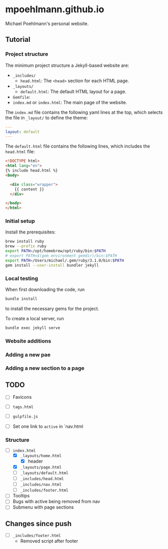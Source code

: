 # mpoehlmann.github.io

Michael Poehlmann's personal website.

## Tutorial

### Project structure

The minimum project structure a Jekyll-based website are:

- `_includes/`
  - `head.html`: The `<head>` section for each HTML page.
- `_layouts/`
  - `default.html`: The default HTML layout for a page.
- `Gemfile`:
- `index.md` or `index.html`: The main page of the website.

The `index.md` file contains the following yaml lines at the top, which selects the file in `_layout/` to define the theme:

```yaml
---
layout: default
---
```

The `default.html` file contains the following lines, which includes the `head.html` file:

```html
<!DOCTYPE html>
<html lang="en">
{% include head.html %}
<body>

  <div class="wrapper">
    {{ content }}
  </div>

</body>
</html>
```

### Initial setup

Install the prerequisites:

```bash
brew install ruby
brew --prefix ruby
export PATH=/opt/homebrew/opt/ruby/bin:$PATH
# export PATH=$(gem environment gemdir)/bin:$PATH
export PATH=/Users/michael/.gem/ruby/3.1.0/bin:$PATH
gem install --user-install bundler jekyll
```

### Local testing

When first downloading the code, run

```bash
bundle install
```

to install the necessary gems for the project.

To create a local server, run

```bash
bundle exec jekyll serve
```

### Website additions

### Adding a new pae

### Adding a new section to a page


## TODO

- [ ] Favicons
- [ ] `tags.html`
- [ ] `gulpfile.js`
- [ ] Set one link to `active` in `nav.html


### Structure
- [ ] `index.html`
  - [x] `_layouts/home.html`
    - [x] header
  - [x] `_layouts/page.html`
  - [ ] `_layouts/default.html`
  - [ ] `_includes/head.html`
  - [ ] `_includes/nav.html`
  - [ ] `_includes/footer.html`

- [ ] Tooltips
- [ ] Bugs with active being removed from nav
- [ ] Submenu with page sections

## Changes since push
- [ ] `_includes/footer.html`
  - Removed script after footer